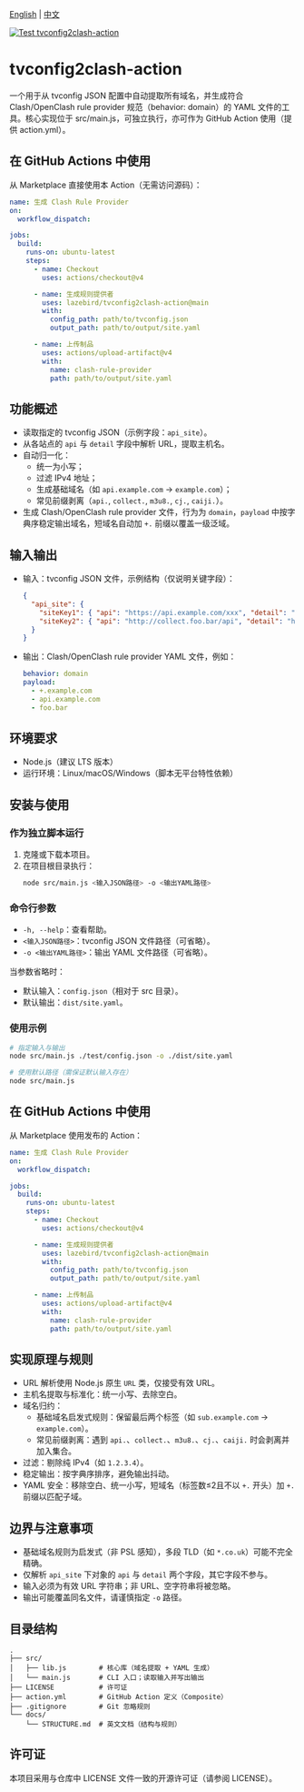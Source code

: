 [English](README.md) | [中文](README_zh.md)

[![Test tvconfig2clash-action](https://github.com/lazebird/tvconfig2clash-action/actions/workflows/test.yml/badge.svg)](https://github.com/lazebird/tvconfig2clash-action/actions/workflows/test.yml)

# tvconfig2clash-action

一个用于从 tvconfig JSON 配置中自动提取所有域名，并生成符合 Clash/OpenClash rule provider 规范（behavior: domain）的 YAML 文件的工具。核心实现位于 src/main.js，可独立执行，亦可作为 GitHub Action 使用（提供 action.yml）。

## 在 GitHub Actions 中使用
从 Marketplace 直接使用本 Action（无需访问源码）：
```yaml
name: 生成 Clash Rule Provider
on:
  workflow_dispatch:

jobs:
  build:
    runs-on: ubuntu-latest
    steps:
      - name: Checkout
        uses: actions/checkout@v4

      - name: 生成规则提供者
        uses: lazebird/tvconfig2clash-action@main
        with:
          config_path: path/to/tvconfig.json
          output_path: path/to/output/site.yaml

      - name: 上传制品
        uses: actions/upload-artifact@v4
        with:
          name: clash-rule-provider
          path: path/to/output/site.yaml
```

## 功能概述
- 读取指定的 tvconfig JSON（示例字段：`api_site`）。
- 从各站点的 `api` 与 `detail` 字段中解析 URL，提取主机名。
- 自动归一化：
  - 统一为小写；
  - 过滤 IPv4 地址；
  - 生成基础域名（如 `api.example.com` → `example.com`）；
  - 常见前缀剥离（`api.`, `collect.`, `m3u8.`, `cj.`, `caiji.`）。
- 生成 Clash/OpenClash rule provider 文件，行为为 `domain`，`payload` 中按字典序稳定输出域名，短域名自动加 `+.` 前缀以覆盖一级泛域。

## 输入输出
- 输入：tvconfig JSON 文件，示例结构（仅说明关键字段）：
  ```json
  {
    "api_site": {
      "siteKey1": { "api": "https://api.example.com/xxx", "detail": "https://www.example.com/yyy" },
      "siteKey2": { "api": "http://collect.foo.bar/api", "detail": "http://foo.bar" }
    }
  }
  ```
- 输出：Clash/OpenClash rule provider YAML 文件，例如：
  ```yaml
  behavior: domain
  payload:
    - +.example.com
    - api.example.com
    - foo.bar
  ```

## 环境要求
- Node.js（建议 LTS 版本）
- 运行环境：Linux/macOS/Windows（脚本无平台特性依赖）

## 安装与使用
### 作为独立脚本运行
1. 克隆或下载本项目。
2. 在项目根目录执行：
   ```bash
   node src/main.js <输入JSON路径> -o <输出YAML路径>
   ```

### 命令行参数
- `-h, --help`：查看帮助。
- `<输入JSON路径>`：tvconfig JSON 文件路径（可省略）。
- `-o <输出YAML路径>`：输出 YAML 文件路径（可省略）。

当参数省略时：
- 默认输入：`config.json`（相对于 src 目录）。
- 默认输出：`dist/site.yaml`。

### 使用示例
```bash
# 指定输入与输出
node src/main.js ./test/config.json -o ./dist/site.yaml

# 使用默认路径（需保证默认输入存在）
node src/main.js
```

## 在 GitHub Actions 中使用
从 Marketplace 使用发布的 Action：
```yaml
name: 生成 Clash Rule Provider
on:
  workflow_dispatch:

jobs:
  build:
    runs-on: ubuntu-latest
    steps:
      - name: Checkout
        uses: actions/checkout@v4

      - name: 生成规则提供者
        uses: lazebird/tvconfig2clash-action@main
        with:
          config_path: path/to/tvconfig.json
          output_path: path/to/output/site.yaml

      - name: 上传制品
        uses: actions/upload-artifact@v4
        with:
          name: clash-rule-provider
          path: path/to/output/site.yaml
```
## 实现原理与规则
- URL 解析使用 Node.js 原生 `URL` 类，仅接受有效 URL。
- 主机名提取与标准化：统一小写、去除空白。
- 域名归约：
  - 基础域名启发式规则：保留最后两个标签（如 `sub.example.com` → `example.com`）。
  - 常见前缀剥离：遇到 `api.`、`collect.`、`m3u8.`、`cj.`、`caiji.` 时会剥离并加入集合。
- 过滤：剔除纯 IPv4（如 `1.2.3.4`）。
- 稳定输出：按字典序排序，避免输出抖动。
- YAML 安全：移除空白、统一小写，短域名（标签数≤2且不以 `+.` 开头）加 `+.` 前缀以匹配子域。

## 边界与注意事项
- 基础域名规则为启发式（非 PSL 感知），多段 TLD（如 `*.co.uk`）可能不完全精确。
- 仅解析 `api_site` 下对象的 `api` 与 `detail` 两个字段，其它字段不参与。
- 输入必须为有效 URL 字符串；非 URL、空字符串将被忽略。
- 输出可能覆盖同名文件，请谨慎指定 `-o` 路径。

## 目录结构
```
.
├── src/
│   ├── lib.js        # 核心库（域名提取 + YAML 生成）
│   └── main.js       # CLI 入口；读取输入并写出输出
├── LICENSE           # 许可证
├── action.yml        # GitHub Action 定义（Composite）
├── .gitignore        # Git 忽略规则
└── docs/
    └── STRUCTURE.md  # 英文文档（结构与规则）
```

## 许可证
本项目采用与仓库中 LICENSE 文件一致的开源许可证（请参阅 LICENSE）。